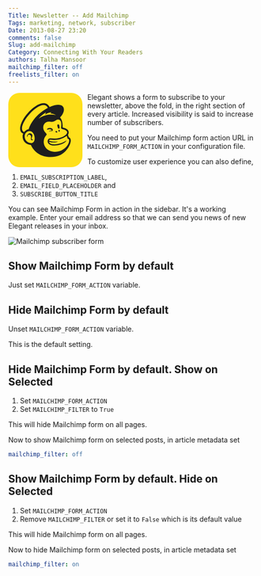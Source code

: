 ```yaml
---
Title: Newsletter -- Add Mailchimp
Tags: marketing, network, subscriber
Date: 2013-08-27 23:20
comments: false
Slug: add-mailchimp
Category: Connecting With Your Readers
authors: Talha Mansoor
mailchimp_filter: off
freelists_filter: on
---
```


<svg xmlns="http://www.w3.org/2000/svg"
aria-label="Mailchimp" role="img"
viewBox="0 0 512 512" width="150" height="150" style="float:left;margin-right:10px"><rect
width="512" height="512"
rx="15%" fill="#ffe01b"/><path fill="#1e1e1e" d="M418 306l-6-17s25-38-37-51c0 0 4-47-18-69 48-47 37-118-72-72C229-10 13 241 103 281c-9 12-9 72 53 78 42 90 144 96 203 69s93-113 59-122zm-263 40c-51-5-56-75-12-82s55 86 12 82zm-15-95c-14 0-31 19-31 19-68-33 123-252 164-167 0 0-100 48-133 148zm200 85c0-4-21 6-59-7 3-21 48 18 123-33l6 21c28-5 0 90-90 89-73-1-96-76-56-117 8-8-29-24-22-59 3-15 16-37 49-31s40-24 62-13 9 53 12 59 35 7 41 24-41 54-114 44c-17-2-27 20-16 34 22 32 112 11 127-20-38 29-116 40-122 9 22 10 59 4 59 0zm-58-6zm-73-152c22-27 51-43 51-43l-6 15s21-16 44-16l-8 8c26 1 37 11 37 11s-61-18-118 25zm135 39c13-1 9 29 9 29h-8s-14-28-1-29zm-59 33c-9 1-19 6-18 2 4-16 41-12 40 2s-9-6-22-4zm21 12c1 2-7 0-13 1s-12 4-12 2 23-11 25-3zm20 3c3-6 15 0 12 6s-15 0-12-6zm25 2c-6 0-6-13 0-13s6 14 0 14zm-180 53c3 3-6 9-13 4s8-29-10-35-13 17-18 14 7-35 28-22-6 33 6 39 5-2 7 0z"/></svg>

Elegant shows a form to subscribe to your newsletter, above the fold, in the right section of every article. Increased visibility is said to increase number of subscribers.

You need to put your Mailchimp form action URL in `MAILCHIMP_FORM_ACTION` in your configuration file.

To customize user experience you can also define,

1. `EMAIL_SUBSCRIPTION_LABEL`,
1. `EMAIL_FIELD_PLACEHOLDER` and
1. `SUBSCRIBE_BUTTON_TITLE`

You can see Mailchimp Form in action in the sidebar. It's a working example. Enter your email address so that we can send you news of new Elegant releases in your inbox.

![Mailchimp subscriber
form]({static}/images/elegant-theme_subscribe-form.png)

## Show Mailchimp Form by default

Just set `MAILCHIMP_FORM_ACTION` variable.

## Hide Mailchimp Form by default

Unset `MAILCHIMP_FORM_ACTION` variable.

This is the default setting.

## Hide Mailchimp Form by default. Show on Selected

1. Set `MAILCHIMP_FORM_ACTION`
1. Set `MAILCHIMP_FILTER` to `True`

This will hide Mailchimp form on all pages.

Now to show Mailchimp form on selected posts, in article metadata set

```yaml
mailchimp_filter: off
```

## Show Mailchimp Form by default. Hide on Selected

1. Set `MAILCHIMP_FORM_ACTION`
1. Remove `MAILCHIMP_FILTER` or set it to `False` which is its default value

This will hide Mailchimp form on all pages.

Now to hide Mailchimp form on selected posts, in article metadata set

```yaml
mailchimp_filter: on
```
